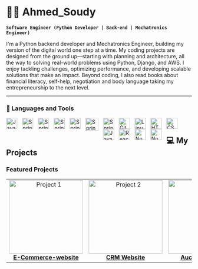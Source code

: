# 🏄‍♂️ Ahmed_Soudy

**`Software Engineer (Python Developer | Back-end | Mechatronics Engineer)`**

I'm a Python backend developer and Mechatronics Engineer, building my version of the digital world one step at a time. My coding projects are designed from the ground up—starting with planning and architecture, all the way to solving real-world problems using Python, Django, and AWS. I enjoy tackling challenges, optimizing performance, and developing scalable solutions that make an impact. Beyond coding, I also read books about financial literacy, self-help, negotiation and body language taking my entrepreneurship to the next level.

   <p align="left">
      <a></a> 
      <a></a> 
      <a></a>
      <a></a>
   </p>

---

### 🧰 Languages and Tools
<img align="left" alt="Java" width="30px" style="padding-right:10px;" src="https://cdn.jsdelivr.net/gh/devicons/devicon@latest/icons/python/python-original.svg" />


<img align="left" alt="Spring" width="30px" style="padding-right:10px;" src="https://www.svgrepo.com/show/353657/django-icon.svg" />

<img align="left" alt="Spring" width="30px" style="padding-right:10px;" src="https://encrypted-tbn0.gstatic.com/images?q=tbn:ANd9GcTK-FlJIWEjzqqJ07jjWJlhoAjU7gKLX_EQ_w&s" />


<img align="left" alt="Spring" width="30px" style="padding-right:10px;" src="https://cdn.jsdelivr.net/gh/devicons/devicon@latest/icons/azuresqldatabase/azuresqldatabase-original.svg" />

<img align="left" alt="Spring" width="30px" style="padding-right:10px;" src="https://cdn.jsdelivr.net/gh/devicons/devicon@latest/icons/postgresql/postgresql-original-wordmark.svg" />


<img align="left" alt="Spring" width="35px" style="padding-right:10px;" src="https://cdn.jsdelivr.net/gh/devicons/devicon@latest/icons/docker/docker-original.svg" />

<img align="left" alt="Spring" width="30px" style="padding-right:10px;" src="https://cdn.jsdelivr.net/gh/devicons/devicon@latest/icons/amazonwebservices/amazonwebservices-original-wordmark.svg" />





<img align="left" alt="Git" width="30px" style="padding-right:10px;" src="https://cdn.jsdelivr.net/gh/devicons/devicon/icons/git/git-original.svg" />
<img align="left" alt="Linux" width="30px" style="padding-right:10px;" src="https://cdn.jsdelivr.net/gh/devicons/devicon/icons/linux/linux-original.svg" />
<img align="left" alt="HTML" width="30px" style="padding-right:10px;" src="https://cdn.jsdelivr.net/gh/devicons/devicon/icons/html5/html5-plain.svg" />
<img align="left" alt="CSS" width="30px" style="padding-right:10px;" src="https://cdn.jsdelivr.net/gh/devicons/devicon/icons/css3/css3-plain.svg" />
<img align="left" alt="JavaScript" width="30px" style="padding-right:10px;" src="https://cdn.jsdelivr.net/gh/devicons/devicon/icons/javascript/javascript-plain.svg" />
<img align="left" alt="React" width="30px" style="padding-right:10px;" src="https://cdn.jsdelivr.net/gh/devicons/devicon/icons/react/react-original.svg" />
<img align="left" alt="NodeJS" width="30px" style="padding-right:10px;" src="https://cdn.jsdelivr.net/gh/devicons/devicon/icons/nodejs/nodejs-original.svg" />

<img align="left" alt="NodeJS" width="30px" style="padding-right:10px;" src="https://cdn.jsdelivr.net/gh/devicons/devicon@latest/icons/azure/azure-original.svg" />


<br />

## 💻 My Projects

### Featured Projects

<table>
  <tr>
    <td align="center">
      <a href="https://github.com/Ahmedsoudy12/E-Commerce-website">
        <img src="https://code4berry.com/img/works/ecommerce.jpg" alt="Project 1" width="200px"/>
        <br />
        <strong>E-Commerce-website</strong>
      </a>
    </td>
    <td align="center">
      <a href="https://github.com/Ahmedsoudy12/Django-CRM">
        <img src="https://market-resized.envatousercontent.com/previews/files/101016168/2a.UCM-CRM-dashboard-desktop.png?w=590&h=300&cf_fit=crop&crop=top&format=auto&q=85&s=d440adcef1a2e8e14c9613e30a4aed7de2b7e7374e2ad3ec18f5bd0f092135e7" alt="Project 2" width="200px"/>
        <br />
        <strong>CRM Website</strong>
      </a>
    </td>
    <td align="center">
      <a href="https://github.com/Ahmedsoudy12/Auction-website">
        <img src="https://www.orientsoftware.com/Themes/Content/Images/blog/2023-06-05/how-to-build-auction-website.jpg" alt="Project 3" width="200px"/>
        <br />
        <strong>Auction-website</strong>
      </a>
    </td>
  </tr>
</table>

